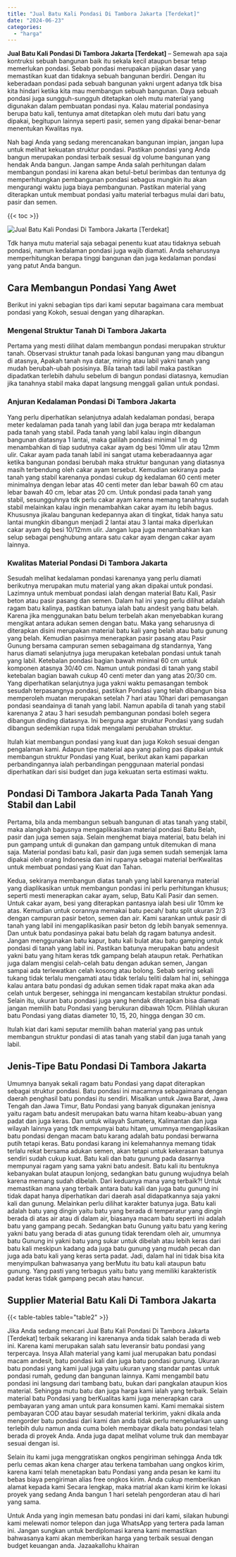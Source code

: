 ```yaml
---
title: "Jual Batu Kali Pondasi Di Tambora Jakarta [Terdekat]"
date: "2024-06-23"
categories: 
  - "harga"
---
```


**Jual Batu Kali Pondasi Di Tambora Jakarta \[Terdekat\]** – Semewah apa saja kontruksi sebuah bangunan baik itu sekala kecil ataupun besar tetap memerlukan pondasi. Sebab pondasi merupakan pijakan dasar yang memastikan kuat dan tidaknya sebuah bangunan berdiri. Dengan itu keberadaan pondasi pada sebuah bangunan yakni urgent adanya tdk bisa kita hindari ketika kita mau membangun sebuah bangunan. Daya sebuah pondasi juga sungguh-sungguh ditetapkan oleh mutu material yang digunakan dalam pembuatan pondasi nya. Kalau material pondasinya berupa batu kali, tentunya amat ditetapkan oleh mutu dari batu yang dipakai, begitupun lainnya seperti pasir, semen yang dipakai benar-benar menentukan Kwalitas nya.

Nah bagi Anda yang sedang merencanakan bangunan impian, jangan lupa untuk melihat kekuatan struktur pondasi. Pastikan pondasi yang Anda bangun merupakan pondasi terbaik sesuai dg volume bangunan yang hendak Anda bangun. Jangan sampe Anda salah perhitungan dalam membangun pondasi ini karena akan betul-betul berimbas dan tentunya dg memperhitungkan pembangunan pondasi sebagus mungkin itu akan mengurangi waktu juga biaya pembangunan. Pastikan material yang diterapkan untuk membuat pondasi yaitu material terbagus mulai dari batu, pasir dan semen.

{{< toc >}}

![Jual Batu Kali Pondasi Di Tambora Jakarta [Terdekat]](/images/jual-batu-kali-21.png)

Tdk hanya mutu material saja sebagai penentu kuat atau tidaknya sebuah pondasi, namun kedalaman pondasi juga wajib diamati. Anda seharusnya memperhitungkan berapa tinggi bangunan dan juga kedalaman pondasi yang patut Anda bangun.

## Cara Membangun Pondasi Yang Awet

Berikut ini yakni sebagian tips dari kami seputar bagaimana cara membuat pondasi yang Kokoh, sesuai dengan yang diharapkan.

### Mengenal Struktur Tanah Di Tambora Jakarta

Pertama yang mesti dilihat dalam membangun pondasi merupakan struktur tanah. Observasi struktur tanah pada lokasi bangunan yang mau dibangun di atasnya, Apakah tanah nya datar, miring atau labil yakni tanah yang mudah berubah-ubah posisinya. Bila tanah tadi labil maka pastikan dipadatkan terlebih dahulu sebelum di bangun pondasi diatasnya, kemudian jika tanahnya stabil maka dapat langsung menggali galian untuk pondasi.

### Anjuran Kedalaman Pondasi Di Tambora Jakarta

Yang perlu diperhatikan selanjutnya adalah kedalaman pondasi, berapa meter kedalaman pada tanah yang labil dan juga berapa mtr kedalaman pada tanah yang stabil. Pada tanah yang labil kalau ingin dibangun bangunan diatasnya 1 lantai, maka galilah pondasi minimal 1 m dg menambahkan di tiap sudutnya cakar ayam dg besi 10mm ulir atau 12mm ulir. Cakar ayam pada tanah labil ini sangat utama keberadaannya agar ketika bangunan pondasi berubah maka struktur bangunan yang diatasnya masih terbendung oleh cakar ayam tersebut. Kemudian sekiranya pada tanah yang stabil karenanya pondasi cukup dg kedalaman 60 centi meter minimalnya dengan lebar atas 40 centi meter dan lebar bawah 60 cm atau lebar bawah 40 cm, lebar atas 20 cm. Untuk pondasi pada tanah yang stabil, sesungguhnya tdk perlu cakar ayam karena memang tanahnya sudah stabil melainkan kalau ingin menambahkan cakar ayam itu lebih bagus. Khususnya jikalau bangunan kedepannya akan di tingkat, tidak hanya satu lantai mungkin dibangun menjadi 2 lantai atau 3 lantai maka diperlukan cakar ayam dg besi 10/12mm ulir. Jangan lupa juga menambahkan kan selup sebagai penghubung antara satu cakar ayam dengan cakar ayam lainnya.

### Kwalitas Material Pondasi Di Tambora Jakarta

Sesudah melihat kedalaman pondasi karenanya yang perlu diamati berikutnya merupakan mutu material yang akan dipakai untuk pondasi. Lazimnya untuk membuat pondasi ialah dengan material Batu Kali, Pasir beton atau pasir pasang dan semen. Dalam hal ini yang perlu dilihat adalah ragam batu kalinya, pastikan batunya ialah batu andesit yang batu belah. Karena jika menggunakan batu belum terbelah akan menyebabkan kurang mengikat antara adukan semen dengan batu. Maka yang seharusnya di diterapkan disini merupakan material batu kali yang belah atau batu gunung yang belah. Kemudian pasirnya menerapkan pasir pasang atau Pasir Gunung bersama campuran semen sebagaimana dg standarnya, Yang harus diamati selanjutnya juga merupakan ketebalan pondasi untuk tanah yang labil. Ketebalan pondasi bagian bawah minimal 60 cm untuk komponen atasnya 30/40 cm. Namun untuk pondasi di tanah yang stabil ketebalan bagian bawah cukup 40 centi meter dan yang atas 20/30 cm. Yang diperhatikan selanjutnya juga yakni waktu pemasangan tembok sesudah terpasangnya pondasi, pastikan Pondasi yang telah dibangun bisa memperoleh muatan merupakan setelah 7 hari atau 10hari dari pemasangan pondasi seandainya di tanah yang labil. Namun apabila di tanah yang stabil karenanya 2 atau 3 hari sesudah pembangunan pondasi boleh segera dibangun dinding diatasnya. Ini berguna agar struktur Pondasi yang sudah dibangun sedemikian rupa tidak mengalami perubahan struktur.

Itulah kiat membangun pondasi yang kuat dan juga Kokoh sesuai dengan pengalaman kami. Adapun tipe material apa yang paling pas dipakai untuk membangun struktur Pondasi yang Kuat, berikut akan kami paparkan perbandingannya ialah perbandingan penggunaan material pondasi diperhatikan dari sisi budget dan juga kekuatan serta estimasi waktu.

## Pondasi Di Tambora Jakarta Pada Tanah Yang Stabil dan Labil

Pertama, bila anda membangun sebuah bangunan di atas tanah yang stabil, maka alangkah bagusnya mengaplikasikan material pondasi Batu Belah, pasir dan juga semen saja. Selain menghemat biaya material, batu belah ini pun gampang untuk di gunakan dan gampang untuk ditemukan di mana saja. Material pondasi batu kali, pasir dan juga semen sudah semenjak lama dipakai oleh orang Indonesia dan ini rupanya sebagai material berKwalitas untuk membuat pondasi yang Kuat dan Tahan.

Kedua, sekiranya membangun diatas tanah yang labil karenanya material yang diaplikasikan untuk membangun pondasi ini perlu perhitungan khusus; seperti mesti menerapkan cakar ayam, selup, Batu Kali Pasir dan semen. Untuk cakar ayam, besi yang diterapkan pantasnya ialah besi ulir 10mm ke atas. Kemudian untuk corannya memakai batu pecah/ batu split ukuran 2/3 dengan campuran pasir beton, semen dan air. Kami sarankan untuk pasir di tanah yang labil ini mengaplikasikan pasir beton dg lebih banyak semennya. Dan untuk batu pondasinya pakai batu belah dg ragam batunya andesit. Jangan menggunakan batu kapur, batu kali bulat atau batu gamping untuk pondasi di tanah yang labil ini. Pastikan batunya merupakan batu andesit yakni batu yang hitam keras tdk gampang belah ataupun retak. Perhatikan juga dalam mengisi celah-celah batu dengan adukan semen, Jangan sampai ada terlewatkan celah kosong atau bolong. Sebab sering sekali tukang tidak terlalu mengamati atau tidak terlalu teliti dalam hal ini, sehingga kalau antara batu pondasi dg adukan semen tidak rapat maka akan ada celah untuk bergeser, sehingga ini mengancam kestabilan struktur pondasi. Selain itu, ukuran batu pondasi juga yang hendak diterapkan bisa diamati jangan memilih batu Pondasi yang berukuran dibawah 10cm. Pilihlah ukuran batu Pondasi yang diatas diameter 10, 15, 20, hingga dengan 30 cm.

Itulah kiat dari kami seputar memilih bahan material yang pas untuk membangun struktur pondasi di atas tanah yang stabil dan juga tanah yang labil.

## Jenis-Tipe Batu Pondasi Di Tambora Jakarta

Umumnya banyak sekali ragam batu Pondasi yang dapat diterapkan sebagai struktur pondasi. Batu pondasi ini macamnya sebagaimana dengan daerah penghasil batu pondasi itu sendiri. Misalkan untuk Jawa Barat, Jawa Tengah dan Jawa Timur, Batu Pondasi yang banyak digunakan jenisnya yaitu ragam batu andesit merupakan batu warna hitam keabu-abuan yang padat dan juga keras. Dan untuk wilayah Sumatera, Kalimantan dan juga wilayah lainnya yang tdk mempunyai batu hitam, umumnya mengaplikasikan batu pondasi dengan macam batu karang adalah batu pondasi berwarna putih tetapi keras. Batu pondasi karang ini kelemahannya memang tidak terlalu rekat bersama adukan semen, akan tetapi untuk kekerasan batunya sendiri sudah cukup kuat. Batu kali dan batu gunung pada dasarnya mempunyai ragam yang sama yakni batu andesit. Batu kali itu bentuknya kebanyakan bulat ataupun lonjong, sedangkan batu gunung wujudnya belah karena memang sudah dibelah. Dari keduanya mana yang terbaik?! Untuk memastikan mana yang terbaik antara batu kali dan juga batu gunung ini tidak dapat hanya diperhatikan dari daerah asal didapatkannya saja yakni kali dan gunung. Melainkan perlu dilihat karakter batunya juga. Batu kali adalah batu yang dingin yaitu batu yang berada di temperatur yang dingin berada di atas air atau di dalam air, biasanya macam batu seperti ini adalah batu yang gampang pecah. Sedangkan batu Gunung yaitu batu yang kering yakni batu yang berada di atas gunung tidak terendam oleh air, umumnya batu Gunung ini yakni batu yang sukar untuk dibelah atau lebih keras dari batu kali meskipun kadang ada juga batu gunung yang mudah pecah dan juga ada batu kali yang keras serta padat. Jadi, dalam hal ini tidak bisa kita menyimpulkan bahwasanya yang berMutu itu batu kali ataupun batu gunung. Yang pasti yang terbagus yaitu batu yang memiliki karakteristik padat keras tidak gampang pecah atau hancur.

## Supplier Material Batu Kali Di Tambora Jakarta

{{< table-tables table="table2" >}}

Jika Anda sedang mencari Jual Batu Kali Pondasi Di Tambora Jakarta \[Terdekat\] terbaik sekarang ini karenanya anda tidak salah berada di web ini. Karena kami merupakan salah satu leveransir batu pondasi yang terpercaya. Insya Allah material yang kami jual merupakan batu pondasi macam andesit, batu pondasi kali dan juga batu pondasi gunung. Ukuran batu pondasi yang kami jual juga yaitu ukuran yang standar pantas untuk pondasi rumah, gedung dan bangunan lainnya. Kami mengambil batu pondasi ini langsung dari tambang batu, bukan dari pangkalan ataupun kios material. Sehingga mutu batu dan juga harga kami ialah yang terbaik. Selain material batu Pondasi yang berKualitas kami juga menerapkan cara pembayaran yang aman untuk para konsumen kami. Kami memakai sistem pembayaran COD atau bayar sesudah material terkirim, yakni dikala anda mengorder batu pondasi dari kami dan anda tidak perlu mengeluarkan uang terlebih dulu namun anda cuma boleh membayar dikala batu pondasi telah berada di proyek Anda. Anda juga dapat melihat volume truk dan membayar sesuai dengan isi.

Selain itu kami juga menggratiskan ongkos pengiriman sehingga Anda tdk perlu cemas akan kena charger atau terkena tambahan uang ongkos kirim, karena kami telah menetapkan batu Pondasi yang anda pesan ke kami itu bebas biaya pengiriman alias free ongkos kirim. Anda cukup memberikan alamat kepada kami Secara lengkap, maka matrial akan kami kirim ke lokasi proyek yang sedang Anda bangun 1 hari setelah pengorderan atau di hari yang sama.

Untuk Anda yang ingin memesan batu pondasi ini dari kami, silakan hubungi kami melewati nomor telepon dan juga WhatsApp yang tertera pada laman ini. Jangan sungkan untuk berdiplomasi karena kami memastikan bahwasanya kami akan memberikan harga yang terbaik sesuai dengan budget keuangan anda. Jazaakallohu khairan
